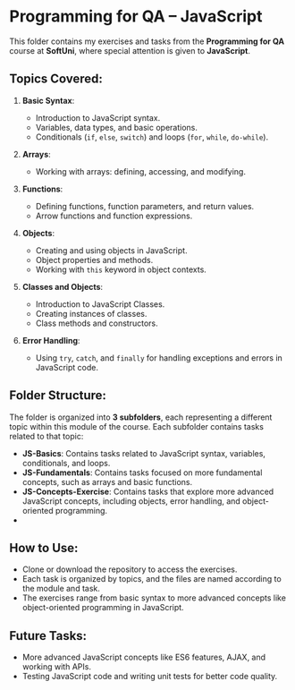 # Programming for QA – JavaScript

This folder contains my exercises and tasks from the **Programming for QA** course at **SoftUni**, where special attention is given to **JavaScript**.

## Topics Covered:

1. **Basic Syntax**:
   - Introduction to JavaScript syntax.
   - Variables, data types, and basic operations.
   - Conditionals (`if`, `else`, `switch`) and loops (`for`, `while`, `do-while`).
   
2. **Arrays**:
   - Working with arrays: defining, accessing, and modifying.
  
3. **Functions**:
   - Defining functions, function parameters, and return values.
   - Arrow functions and function expressions.

4. **Objects**:
   - Creating and using objects in JavaScript.
   - Object properties and methods.
   - Working with `this` keyword in object contexts.

5. **Classes and Objects**:
   - Introduction to JavaScript Classes.
   - Creating instances of classes.
   - Class methods and constructors.

6. **Error Handling**:
   - Using `try`, `catch`, and `finally` for handling exceptions and errors in JavaScript code.

## Folder Structure:

The folder is organized into **3 subfolders**, each representing a different topic within this module of the course. Each subfolder contains tasks related to that topic:

- **JS-Basics**: Contains tasks related to JavaScript syntax, variables, conditionals, and loops.
- **JS-Fundamentals**: Contains tasks focused on more fundamental concepts, such as arrays and basic functions.
- **JS-Concepts-Exercise**: Contains tasks that explore more advanced JavaScript concepts, including objects, error handling, and object-oriented programming.
- 
## How to Use:

- Clone or download the repository to access the exercises.
- Each task is organized by topics, and the files are named according to the module and task.
- The exercises range from basic syntax to more advanced concepts like object-oriented programming in JavaScript.
  
## Future Tasks:

- More advanced JavaScript concepts like ES6 features, AJAX, and working with APIs.
- Testing JavaScript code and writing unit tests for better code quality.
